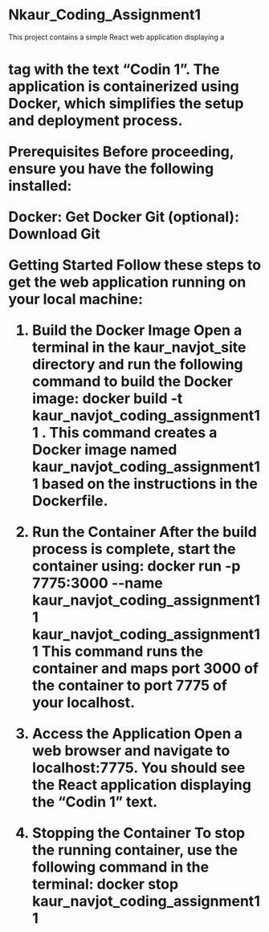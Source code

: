 # Nkaur_Coding_Assignment1

This project contains a simple React web application displaying a <h1> tag with the text “Codin 1”. The application is containerized using Docker, which simplifies the setup and deployment process.

Prerequisites
Before proceeding, ensure you have the following installed:

Docker: Get Docker
Git (optional): Download Git

Getting Started
Follow these steps to get the web application running on your local machine:

1. Build the Docker Image
Open a terminal in the kaur_navjot_site directory and run the following command to build the Docker image:
docker build -t kaur_navjot_coding_assignment11 .
This command creates a Docker image named kaur_navjot_coding_assignment11 based on the instructions in the Dockerfile.

2. Run the Container
After the build process is complete, start the container using:
docker run -p 7775:3000 --name kaur_navjot_coding_assignment11 kaur_navjot_coding_assignment11
This command runs the container and maps port 3000 of the container to port 7775 of your localhost.

3. Access the Application
Open a web browser and navigate to localhost:7775. You should see the React application displaying the “Codin 1” text.

4. Stopping the Container
To stop the running container, use the following command in the terminal:
docker stop kaur_navjot_coding_assignment11
